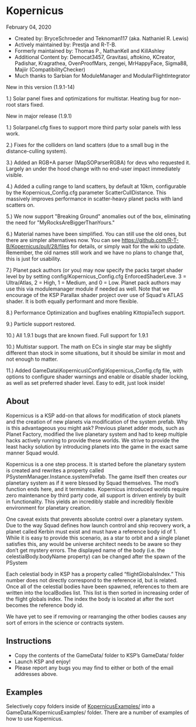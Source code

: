 ﻿Kopernicus
==============================
February 04, 2020
* Created by: BryceSchroeder and Teknoman117 (aka. Nathaniel R. Lewis)
* Actively maintained by: Prestja and R-T-B.
* Formerly maintained by: Thomas P., NathanKell and KillAshley
* Additional Content by: Democat3457, Gravitasi, aftokino, KCreator, Padishar, Kragrathea, OvenProofMars, zengei, MrHappyFace, Sigma88, Majiir (CompatibilityChecker)
* Much thanks to Sarbian for ModuleManager and ModularFlightIntegrator

New in this version (1.9.1-14)

1.) Solar panel fixes and optimizations for multistar.  Heating bug for non-root stars fixed.

New in major release (1.9.1)

1.) Solarpanel.cfg fixes to support more third party solar panels with less work.

2.) Fixes for the colliders on land scatters (due to a small bug in the distance-culling system).

3.) Added an RGB+A parser (MapSOParserRGBA) for devs who requested it. Largely an under the hood change with no end-user impact immediately visible.

4.) Added a culling range to land scatters, by default at 10km, configurable by the Kopernicus_Config.cfg parameter ScatterCullDistance. This massively improves performance in scatter-heavy planet packs with land scatters on.

5.) We now support "Breaking Ground" anomalies out of the box, eliminating the need for "MyRocksAreBiggerThanYours."

6.) Material names have been simplified. You can still use the old ones, but there are simpler alternatives now. You can see https://github.com/R-T-B/Kopernicus/pull/28/files for details, or simply wait for the wiki to update. Remember, the old names still work and we have no plans to change that, this is just for usability.

7.) Planet pack authors (or you) may now specify the packs target shader level by by setting config/Kopernicus_Config.cfg EnforcedShaderLeve. 3 = Ultra/Atlas, 2 = High, 1 = Medium, and 0 = Low. Planet pack authors may use this via modulemanager module if needed as well. Note that we encourage of the KSP Parallax shader project over use of Squad's ATLAS shader. It is both equally performant and more flexible.

8.) Performance Optimization and bugfixes enabling KittopiaTech support.

9.) Particle support restored.

10.) All 1.9.1 bugs that are known fixed. Full support for 1.9.1

10.) Multistar support. The math on ECs in single star may be slightly different than stock in some situations, but it should be similar in most and not enough to matter.

11.) Added GameData\Kopernicus\Config\Kopernicus_Config.cfg file, with options to configure shader warnings and enable or disable shader locking, as well as set preferred shader level. Easy to edit, just look inside!


About
-----
Kopernicus is a KSP add-on that allows for modification of stock planets and the creation of new planets via modification of the system prefab.  Why is this advantageous you might ask?  Previous planet adder mods, such as Planet Factory, modified the live planetary system and had to keep multiple hacks actively running to provide these worlds.  We strive to provide the least hacky solution by introducing planets into the game in the exact same manner Squad would.  

Kopernicus is a one step process.  It is started before the planetary system is created and rewrites a property called PSystemManager.Instance.systemPrefab.  The game itself then creates *our* planetary system as if it were blessed by Squad themselves.  The mod’s function ends here, and it terminates.  Kopernicus introduced worlds require zero maintenance by third party code, all support is driven entirely by built in functionality.  This yields an incredibly stable and incredibly flexible environment for planetary creation.

One caveat exists that prevents absolute control over a planetary system.  Due to the way Squad defines how launch control and ship recovery work, a planet called Kerbin must exist and must have a reference body id of 1.  While it is easy to provide this scenario, as a star to orbit and a single planet satisfies this, any would be universe architect needs to be aware so they don’t get mystery errors. The displayed name of the body (i.e. the celestialBody.bodyName property) can be changed after the spawn of the PSystem  

Each celestial body in KSP has a property called “flightGlobalsIndex.”  This number does not directly correspond to the reference id, but is related.  Once all of the celestial bodies have been spawned, references to them are written into the localBodies list.  This list is then sorted in increasing order of the flight globals index.  The index the body is located at after the sort becomes the reference body id.

We have yet to see if removing or rearranging the other bodies causes any sort of errors in the science or contracts system.


Instructions
------------
- Copy the contents of the GameData/ folder to KSP’s GameData/ folder
- Launch KSP and enjoy!
- Please report any bugs you may find to either or both of the email addresses above.

Examples
----------
Selectively copy folders inside of [KopernicusExamples/](https://github.com/Kopernicus/KopernicusExamples/) into a GameData/KopernicusExamples/ folder.  There are a number of examples of how to use Kopernicus.
